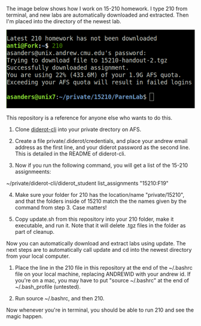 The image below shows how I work on 15-210 homework. I type 210 from terminal,
and new labs are automatically downloaded and extracted. Then I'm placed into
the directory of the newest lab.

![Cool script](./example.png)

This repository is a reference for anyone else who wants to do this. 

1. Clone [diderot-cli](https://github.com/diderot-edu/diderot-cli) into your
private drectory on AFS.

2. Create a file private/.diderot/credentials, and place your andrew email
address as the first line, and your diderot password as the second line. This
is detailed in the README of diderot-cli.

3. Now if you run the following command, you will get a list of the 15-210
assignmeents:

~/private/diderot-cli/diderot_student list_assignments "15210:F19"

4. Make sure your folder for 210 has the location/name "private/15210", and that
the folders inside of 15210 match the the names given by the command from
step 3. Case matters!

6. Copy update.sh from this repository into your 210 folder, make it executable,
and run it. Note that it will delete .tgz files in the folder as part of
cleanup.

Now you can automatically download and extract labs using update. The next steps
are to automatically call update and cd into the newest directory from your
local computer.

1. Place the line in the 210 file in this repository at the end of the ~/.bashrc
file on your local machine, replacing ANDREWID with your andrew id. If you're on
a mac, you may have to put "source ~/.bashrc" at the end of ~/.bash_profile
(untested).


2. Run source ~/.bashrc, and then 210.

Now whenever you're in terminal, you should be able to run 210 and see the
magic happen.
